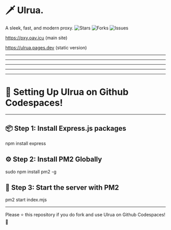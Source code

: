 # 🗡️ Ulrua. 
A sleek, fast, and modern proxy. 
![Stars](https://img.shields.io/github/stars/oavla/oav?style=social)
![Forks](https://img.shields.io/github/forks/oavla/oav?style=social)
![Issues](https://img.shields.io/github/issues/oavla/oav)

https://pxy.oav.icu (main site)

https://ulrua.pages.dev (static version)

---

---

---

---

---

# 🚀 Setting Up Ulrua on Github Codespaces!

---

## 📦 Step 1: Install Express.js packages
npm install express

## ⚙️ Step 2: Install PM2 Globally
sudo npm install pm2 -g

## 🚦 Step 3: Start the server with PM2 
pm2 start index.mjs

---

Please ⭐ this repository if you do fork and use Ulrua on Github Codespaces! 🚀



